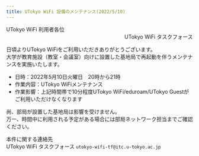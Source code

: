 ```yaml
---
title: UTokyo WiFi 設備のメンテナンス(2022/5/10)
---
```


<div>UTokyo WiFi 利用者各位</div>
<div style="text-align: right;">UTokyo WiFi タスクフォース</div>

日頃よりUTokyo WiFiをご利用いただきありがとうございます。<br>
大学が教育施設（教室・会議室）向けに設置した基地局で再起動を伴うメンテナンスを実施いたします。

- 日時：2022年5月10日火曜日　20時から21時
- 作業内容：UTokyo WiFiメンテナンス
- 作業影響：上記時間帯で10分程度UTokyo WiFi/eduroam/UTokyo Guestがご利用いただけなくなります

尚、部局が設置した基地局は影響を受けません。<br>
万一、時間中に利用される予定がある場合には部局ネットワーク担当までご確認ください。

本件に関する連絡先<br>
UTokyo WiFi タスクフォース `utokyo-wifi-tf@itc.u-tokyo.ac.jp`
